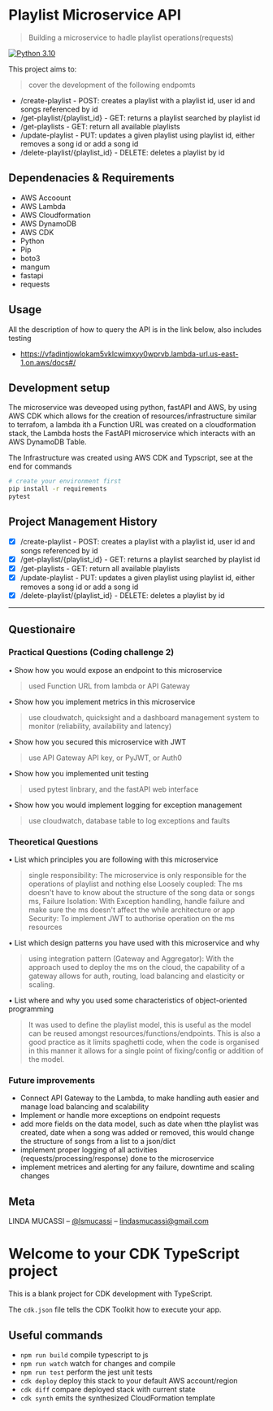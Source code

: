# Playlist Microservice API

> Building a microservice to hadle playlist operations(requests)

[![Python 3.10](https://img.shields.io/badge/python-3.10-blue.svg)](https://www.python.org/downloads/release/python-360/)

This project aims to:

> cover the development of the following endpomts

- /create-playlist - POST: creates a playlist with a playlist id, user id and songs referenced by id
- /get-playlist/{playlist_id} - GET: returns a playlist searched by playlist id
- /get-playlists - GET: return all available playlists
- /update-playlist - PUT: updates a given playlist using playlist id, either removes a song id or add a song id
- /delete-playlist/{playlist_id} - DELETE: deletes a playlist by id

## Dependenacies & Requirements

- AWS Accoount
- AWS Lambda
- AWS Cloudformation
- AWS DynamoDB
- AWS CDK
- Python
- Pip
- boto3
- mangum
- fastapi
- requests

## Usage

All the description of how to query the API is in the link below, also includes testing

- https://vfadintjowlokam5vklcwimxyy0wprvb.lambda-url.us-east-1.on.aws/docs#/

## Development setup

The microservice was deveoped using python, fastAPI and AWS, by using AWS CDK which allows for the creation of resources/infrastructure similar to terrafom, a lambda ith a Function URL was created on a cloudformation stack, the Lambda hosts the FastAPI microservice which interacts with an AWS DynamoDB Table.

The Infrastructure was created using AWS CDK and Typscript, see at the end for commands

```sh
# create your environment first
pip install -r requirements
pytest
```

## Project Management History

- [x] /create-playlist - POST: creates a playlist with a playlist id, user id and songs referenced by id
- [x] /get-playlist/{playlist_id} - GET: returns a playlist searched by playlist id
- [x] /get-playlists - GET: return all available playlists
- [x] /update-playlist - PUT: updates a given playlist using playlist id, either removes a song id or add a song id
- [x] /delete-playlist/{playlist_id} - DELETE: deletes a playlist by id

---

## Questionaire

### Practical Questions (Coding challenge 2)

• Show how you would expose an endpoint to this microservice

> used Function URL from lambda or API Gateway

• Show how you implement metrics in this microservice

> use cloudwatch, quicksight and a dashboard management system to monitor (reliability, availability and latency)

• Show how you secured this microservice with JWT

> use API Gateway API key, or PyJWT, or Auth0

• Show how you implemented unit testing

> used pytest linbrary, and the fastAPI web interface

• Show how you would implement logging for exception management

> use cloudwatch, database table to log exceptions and faults

### Theoretical Questions

• List which principles you are following with this microservice

> single responsibility: The microservice is only responsible for the operations of playlist and nothing else
> Loosely coupled: The ms doesn't have to know about the structure of the song data or songs ms,
> Failure Isolation: With Exception handling, handle failure and make sure the ms doesn't affect the while architecture or app
> Security: To implement JWT to authorise operation on the ms resources

• List which design patterns you have used with this microservice and why

> using integration pattern (Gateway and Aggregator): With the approach used to deploy the ms on the cloud, the capability of a gateway allows for auth, routing, load balancing and elasticity or scaling.

• List where and why you used some characteristics of object-oriented programming

> It was used to define the playlist model, this is useful as the model can be reused amongst resources/functions/endpoints. This is also a good practice as it limits spaghetti code, when the code is organised in this manner it allows for a single point of fixing/config or addition of the model.

### Future improvements

- Connect API Gateway to the Lambda, to make handling auth easier and manage load balancing and scalability
- Implement or handle more exceptions on endpoint requests
- add more fields on the data model, such as date when tthe playlist was created, date when a song was added or removed, this would change the structure of songs from a list to a json/dict
- implement proper logging of all activities (requests/processing/response) done to the microservice
- implement metrices and alerting for any failure, downtime and scaling changes

## Meta

LINDA MUCASSI – [@lsmucassi](https://twitter.com/lsmucassi) – lindasmucassi@gmail.com

# Welcome to your CDK TypeScript project

This is a blank project for CDK development with TypeScript.

The `cdk.json` file tells the CDK Toolkit how to execute your app.

## Useful commands

- `npm run build` compile typescript to js
- `npm run watch` watch for changes and compile
- `npm run test` perform the jest unit tests
- `cdk deploy` deploy this stack to your default AWS account/region
- `cdk diff` compare deployed stack with current state
- `cdk synth` emits the synthesized CloudFormation template
